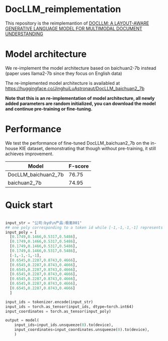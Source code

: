 # DocLLM_reimplementation

This repository is the reimplemantion of [DOCLLM: A LAYOUT-AWARE GENERATIVE LANGUAGE MODEL
FOR MULTIMODAL DOCUMENT UNDERSTANDING](https://arxiv.org/pdf/2401.00908.pdf)

# Model architecture

We re-implement the model architecture based on baichuan2-7b instead (paper uses llama2-7b since they focus on English data)

The re-implemented model architecture is availabled at 
https://huggingface.co/JinghuiLuAstronaut/DocLLM_baichuan2_7b

**Note that this is an re-implementation of model architecture, all newly added parameters are random initialized, you can download the model and continue pre-training or fine-tuning.**

# Performance

We test the performance of fine-tuned DocLLM_baichuan2_7b on the in-house KIE dataset, demonstrating that though without pre-training, it still achieves improvement.


| Model  | F-score |
| ------------- | ------------- |
| DocLLM\_baichuan2\_7b  | 76.75  |
| baichuan2\_7b | 74.95  |

# Quick start

```python

input_str = "公司:byd\n产品:极氪001"
## one poly corresponding to a token id while [-1,-1,-1,-1] represents masked poly
input_poly = [
  [0.1749,0.1466,0.5317,0.5486],
  [0.1749,0.1466,0.5317,0.5486],
  [0.1749,0.1466,0.5317,0.5486],
  [0.1749,0.1466,0.5317,0.5486],
  [-1,-1,-1,-1],
  [0.6545,0.2287,0.8743,0.4666],
  [0.6545,0.2287,0.8743,0.4666],
  [0.6545,0.2287,0.8743,0.4666],
  [0.6545,0.2287,0.8743,0.4666],
  [0.6545,0.2287,0.8743,0.4666],
  [0.6545,0.2287,0.8743,0.4666],
  [0.6545,0.2287,0.8743,0.4666]
  ]

input_ids = tokenizer.encode(input_str)
input_ids = torch.as_tensor(input_ids, dtype=torch.int64)
input_coordinates = torch.as_tensor(input_poly)

output = model(
    input_ids=input_ids.unsqueeze(0).to(device), 
    input_coordinates=input_coordinates.unsqueeze(0).to(device),
    )

